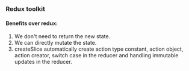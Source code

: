 ### Redux toolkit 

#### Benefits over redux:
1. We don't need to return the new state.
2. We can directly mutate the state.
3. createSlice automatically create action type constant, action object, action creator, switch case in the reducer and handling immutable updates in the reducer.
